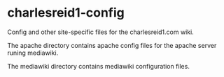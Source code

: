 # charlesreid1-config

Config and other site-specific files
for the charlesreid1.com wiki.

The apache directory contains apache config files
for the apache server runing mediawiki.

The mediawiki directory contains mediawiki
configuration files.

